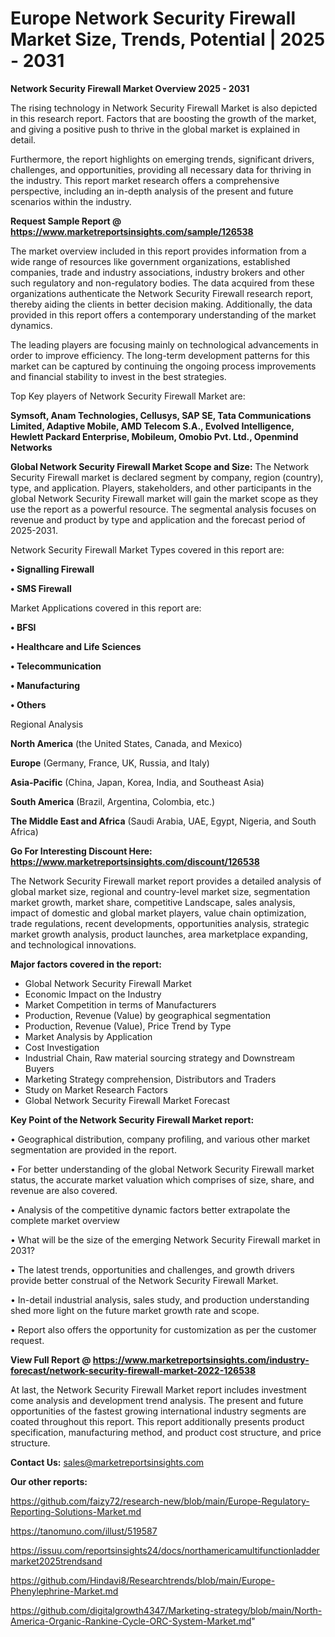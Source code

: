# Europe Network Security Firewall Market Size, Trends, Potential | 2025 - 2031

<Strong> Network Security Firewall Market Overview 2025 - 2031</strong>

The rising technology in Network Security Firewall Market is also depicted in this research report. Factors that are boosting the growth of the market, and giving a positive push to thrive in the global market is explained in detail.

Furthermore, the report highlights on emerging trends, significant drivers, challenges, and opportunities, providing all necessary data for thriving in the industry. This report market research offers a comprehensive perspective, including an in-depth analysis of the present and future scenarios within the industry.

<strong>Request Sample Report @ <a href=https://www.marketreportsinsights.com/sample/126538>https://www.marketreportsinsights.com/sample/126538</a></strong>

The market overview included in this report provides information from a wide range of resources like government organizations, established companies, trade and industry associations, industry brokers and other such regulatory and non-regulatory bodies. The data acquired from these organizations authenticate the Network Security Firewall research report, thereby aiding the clients in better decision making. Additionally, the data provided in this report offers a contemporary understanding of the market dynamics.

The leading players are focusing mainly on technological advancements in order to improve efficiency. The long-term development patterns for this market can be captured by continuing the ongoing process improvements and financial stability to invest in the best strategies.

Top Key players of Network Security Firewall Market are:

<strong>Symsoft, Anam Technologies, Cellusys, SAP SE, Tata Communications Limited, Adaptive Mobile, AMD Telecom S.A., Evolved Intelligence, Hewlett Packard Enterprise, Mobileum, Omobio Pvt. Ltd., Openmind Networks</strong>

<strong><b>Global Network Security Firewall Market Scope and Size:</b></strong>
The Network Security Firewall market is declared segment by company, region (country), type, and application. Players, stakeholders, and other participants in the global Network Security Firewall market will gain the market scope as they use the report as a powerful resource. The segmental analysis focuses on revenue and product by type and application and the forecast period of 2025-2031.

Network Security Firewall Market Types covered in this report are:

<strong>• Signalling Firewall

• SMS Firewall</strong>

Market Applications covered in this report are:

<strong>• BFSI

• Healthcare and Life Sciences

• Telecommunication

• Manufacturing

• Others</strong> 

Regional Analysis

<strong>North America</strong> (the United States, Canada, and Mexico)

<strong>Europe</strong> (Germany, France, UK, Russia, and Italy)

<strong>Asia-Pacific</strong> (China, Japan, Korea, India, and Southeast Asia)

<strong>South America</strong> (Brazil, Argentina, Colombia, etc.)

<strong>The Middle East and Africa</strong> (Saudi Arabia, UAE, Egypt, Nigeria, and South Africa)

<strong>Go For Interesting Discount Here: <a href=https://www.marketreportsinsights.com/discount/126538>https://www.marketreportsinsights.com/discount/126538</a></strong>

The Network Security Firewall market report provides a detailed analysis of global market size, regional and country-level market size, segmentation market growth, market share, competitive Landscape, sales analysis, impact of domestic and global market players, value chain optimization, trade regulations, recent developments, opportunities analysis, strategic market growth analysis, product launches, area marketplace expanding, and technological innovations.

<strong><b>Major factors covered in the report:</b></strong>
<ul>
  <li>Global Network Security Firewall Market </li>
  <li>Economic Impact on the Industry</li>
  <li>Market Competition in terms of Manufacturers</li>
  <li>Production, Revenue (Value) by geographical segmentation</li>
  <li>Production, Revenue (Value), Price Trend by Type</li>
  <li>Market Analysis by Application</li>
  <li>Cost Investigation</li>
  <li>Industrial Chain, Raw material sourcing strategy and Downstream Buyers</li>
  <li>Marketing Strategy comprehension, Distributors and Traders</li>
  <li>Study on Market Research Factors</li>
  <li>Global Network Security Firewall Market Forecast</li>
</ul>

<strong><b>Key Point of the Network Security Firewall Market report:</b></strong>

• Geographical distribution, company profiling, and various other market segmentation are provided in the report.

• For better understanding of the global Network Security Firewall market status, the accurate market valuation which comprises of size, share, and revenue are also covered.

• Analysis of the competitive dynamic factors better extrapolate the complete market overview

• What will be the size of the emerging Network Security Firewall market in 2031?

• The latest trends, opportunities and challenges, and growth drivers provide better construal of the Network Security Firewall Market.

• In-detail industrial analysis, sales study, and production understanding shed more light on the future market growth rate and scope.

• Report also offers the opportunity for customization as per the customer request.

<strong><b>View Full Report @ <a href=https://www.marketreportsinsights.com/industry-forecast/network-security-firewall-market-2022-126538>https://www.marketreportsinsights.com/industry-forecast/network-security-firewall-market-2022-126538</a></b></strong>


At last, the Network Security Firewall Market report includes investment come analysis and development trend analysis. The present and future opportunities of the fastest growing international industry segments are coated throughout this report. This report additionally presents product specification, manufacturing method, and product cost structure, and price structure.

<strong>Contact Us:</strong>
sales@marketreportsinsights.com

<strong>Our other reports:</strong>

<a href=https://github.com/faizy72/research-new/blob/main/Europe-Regulatory-Reporting-Solutions-Market.md>https://github.com/faizy72/research-new/blob/main/Europe-Regulatory-Reporting-Solutions-Market.md</a>

<a href=https://tanomuno.com/illust/519587>https://tanomuno.com/illust/519587</a>

<a href=https://issuu.com/reportsinsights24/docs/northamericamultifunctionladdermarket2025trendsand>https://issuu.com/reportsinsights24/docs/northamericamultifunctionladdermarket2025trendsand</a>

<a href=https://github.com/Hindavi8/Researchtrends/blob/main/Europe-Phenylephrine-Market.md>https://github.com/Hindavi8/Researchtrends/blob/main/Europe-Phenylephrine-Market.md</a>

<a href=https://github.com/digitalgrowth4347/Marketing-strategy/blob/main/North-America-Organic-Rankine-Cycle-ORC-System-Market.md>https://github.com/digitalgrowth4347/Marketing-strategy/blob/main/North-America-Organic-Rankine-Cycle-ORC-System-Market.md</a>"
